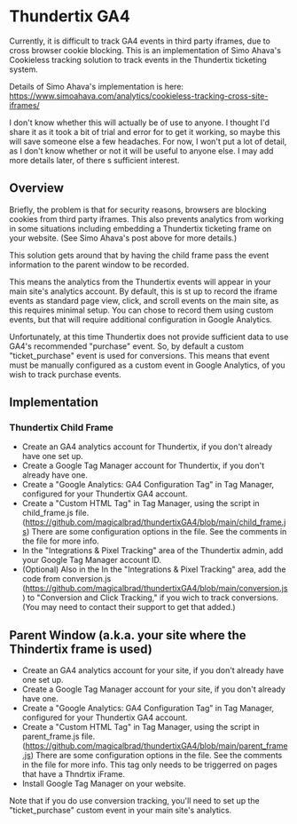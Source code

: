 # Thundertix GA4
Currently, it is difficult to track GA4 events in third party iframes, due to cross browser cookie blocking.
This is an implementation of Simo Ahava's Cookieless tracking solution to track events in the Thundertix ticketing system.

Details of Simo Ahava's implementation is here: https://www.simoahava.com/analytics/cookieless-tracking-cross-site-iframes/

I don't know whether this will actually be of use to anyone. I thought I'd share it as it took a bit of trial and error for to get it working, so maybe this will save someone else a few headaches. For now, I won't put a lot of detail, as I don't know whether or not it will be useful to anyone else. I may add more details later, of there s sufficient interest.

## Overview
Briefly, the problem is that for security reasons, browsers are blocking cookies from third party iframes. This also prevents analytics from working in some situations including embedding a Thundertix ticketing frame on your website. (See Simo Ahava's post above for more details.)

This solution gets around that by having the child frame pass the event information to the parent window to be recorded.

This means the analytics from the Thundertix events will appear in your main site's analytics account. By default, this is st up to record the iframe events as standard page view, click, and scroll events on the main site, as this requires minimal setup. You can chose to record them using custom events, but that will require additional configuration in Google Analytics. 

Unfortunately, at this time Thundertix does not provide sufficient data to use GA4's recommended "purchase" event. So, by default a custom "ticket_purchase" event is used for conversions. This means that event must be manually configured as a custom event in Google Analytics, of you wish to track purchase events.

## Implementation
### Thundertix Child Frame
- Create an GA4 analytics account for Thundertix, if you don't already have one set up.
- Create a Google Tag Manager account for Thundertix, if you don't already have one.
- Create a "Google Analytics: GA4 Configuration Tag" in Tag Manager, configured for your Thundertix GA4 account.
- Create a "Custom HTML Tag" in Tag Manager, using the script in child_frame.js file. (https://github.com/magicalbrad/thundertixGA4/blob/main/child_frame.js) There are some configuration options in the file. See the comments in the file for more info.
- In the "Integrations & Pixel Tracking" area of the Thundertix admin, add your Google Tag Manager account ID.
- (Optional) Also in the In the "Integrations & Pixel Tracking" area, add the code from conversion.js (https://github.com/magicalbrad/thundertixGA4/blob/main/conversion.js) to "Conversion and Click Tracking," if you wich to track conversions. (You may need to contact their support to get that added.) 

## Parent Window (a.k.a. your site where the Thindertix frame is used)
- Create an GA4 analytics account for your site, if you don't already have one set up.
- Create a Google Tag Manager account for your site, if you don't already have one.
- Create a "Google Analytics: GA4 Configuration Tag" in Tag Manager, configured for your Thundertix GA4 account.
- Create a "Custom HTML Tag" in Tag Manager, using the script in parent_frame.js file. (https://github.com/magicalbrad/thundertixGA4/blob/main/parent_frame.js) There are some configuration options in the file. See the comments in the file for more info. This tag only needs to be triggerred on pages that have a Thndrtix iFrame.
- Install Google Tag Manager on your website.

Note that if you do use conversion tracking, you'll need to set up the "ticket_purchase" custom event in your main site's analytics.
